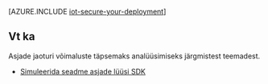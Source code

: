 <properties
 pageTitle="Turvaline juurutamise asjade | Microsoft Azure'i"
 description="Selles artiklis üksikasjad, kuidas tagada teie asjade juurutamine"
 services="iot-hub"
 documentationCenter=""
 authors="YuriDio"
 manager="timlt"
 editor=""/>

<tags
 ms.service="iot-hub"
 ms.devlang="na"
 ms.topic="article"
 ms.tgt_pltfrm="na"
 ms.workload="na"
 ms.date="10/17/2016"
 ms.author="yurid"/>

[AZURE.INCLUDE [iot-secure-your-deployment](../../includes/iot-secure-your-deployment.md)]

## <a name="see-also"></a>Vt ka

Asjade jaoturi võimaluste täpsemaks analüüsimiseks järgmistest teemadest.

- [Simuleerida seadme asjade lüüsi SDK][lnk-gateway]

[lnk-gateway]: iot-hub-linux-gateway-sdk-simulated-device.md